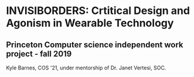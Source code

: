 # INVISIBORDERS: Crtitical Design and Agonism in Wearable Technology
## Princeton Computer science independent work project - fall 2019
Kyle Barnes, COS '21, under mentorship of Dr. Janet Vertesi, SOC.
